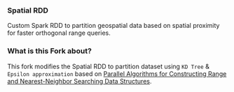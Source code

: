 ### Spatial RDD
Custom Spark RDD to partition geospatial data based on spatial proximity for faster orthogonal range queries.

### What is this Fork about?
This fork modifies the Spatial RDD to partition dataset using `KD Tree` & `Epsilon approximation` based on [Parallel Algorithms for Constructing Range and
Nearest-Neighbor Searching Data Structures](https://users.cs.duke.edu/~pankaj/publications/papers/mr-ds.pdf).

